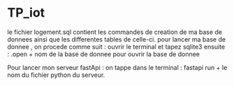 # TP_iot
le fichier logement.sql contient les commandes de creation de ma base de donnees ainsi que les differentes tables de celle-ci.
pour lancer ma base de donnee , on procede comme suit : ouvrir le terminal et tapez sqlite3
 ensuite : .open + nom de la base de donnee pour ouvrir la base de donnee

 Pour lancer mon serveur fastApi : on tappe dans le terminal : fastapi run + le nom du fichier python du serveur.
 
